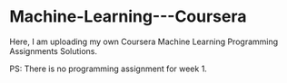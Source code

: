 # Machine-Learning---Coursera
Here, I am uploading my own Coursera Machine Learning Programming Assignments Solutions. 

PS: There is no programming assignment for week 1.
